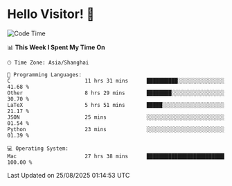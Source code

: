 # Hello Visitor! 👋

<!--START_SECTION:waka-->
![Code Time](http://img.shields.io/badge/Code%20Time-430%20hrs%208%20mins-blue)

📊 **This Week I Spent My Time On** 

```text
🕑︎ Time Zone: Asia/Shanghai

💬 Programming Languages: 
C                        11 hrs 31 mins      ██████████░░░░░░░░░░░░░░░   41.68 % 
Other                    8 hrs 29 mins       ████████░░░░░░░░░░░░░░░░░   30.70 % 
LaTeX                    5 hrs 51 mins       █████░░░░░░░░░░░░░░░░░░░░   21.17 % 
JSON                     25 mins             ░░░░░░░░░░░░░░░░░░░░░░░░░   01.54 % 
Python                   23 mins             ░░░░░░░░░░░░░░░░░░░░░░░░░   01.39 % 

💻 Operating System: 
Mac                      27 hrs 38 mins      █████████████████████████   100.00 % 
```


 Last Updated on 25/08/2025 01:14:53 UTC
<!--END_SECTION:waka-->
